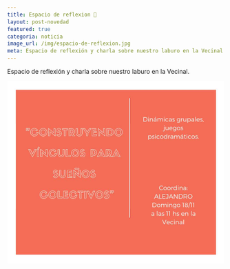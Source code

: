 ```yaml
---
title: Espacio de reflexion 💬
layout: post-novedad
featured: true
categoria: noticia
image_url: /img/espacio-de-reflexion.jpg
meta: Espacio de reflexión y charla sobre nuestro laburo en la Vecinal.
---
```


Espacio de reflexión y charla sobre nuestro laburo en la Vecinal.

<div style="position: relative;">
	<div class="gallery col-3">
		<a style="width: 100%;" href="/img/espacio-de-reflexion.jpg" data-fancybox="images" data-srcset="/img/espacio-de-reflexion.jpg" class="item-gallery">
		<img src="/img/espacio-de-reflexion.jpg" />
	</a>

</div>
</div>
